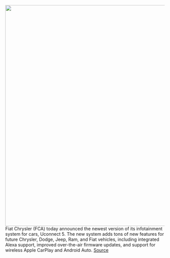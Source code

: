 <img src='https://cdn.vox-cdn.com/thumbor/B9rRu0X297WANTvUiEkHtn5DdUQ=/0x0:1049x590/1200x800/filters:focal(442x212:608x378)/cdn.vox-cdn.com/uploads/chorus_image/image/66201494/ET020_002AT3f564vo2jh85qqes40nd729nj5.0.jpg' width='700px' /><br/>
Fiat Chrysler (FCA) today announced the newest version of its infotainment system for cars, Uconnect 5. The new system adds tons of new features for future Chrysler, Dodge, Jeep, Ram, and Fiat vehicles, including integrated Alexa support, improved over-the-air firmware updates, and support for wireless Apple CarPlay and Android Auto.
<a href='https://www.theverge.com/2020/1/27/21110772/fiat-chrysler-uconnect-5-infotainment-software-alexa-android-ota-updates-carplay-wireless-jeep'> Source <a/>